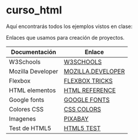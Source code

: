 # curso_html
Aquí encontrarás todos los ejemplos vistos en clase:

Enlaces que usamos para creación de proyectos.

Documentación | Enlace
--------------|---------
W3Schools | [W3SCHOOLS](https://www.w3schools.com/)
Mozilla Developer | [MOZILLA.DEVELOPER](https://developer.mozilla.org/)
Flexbox | [FLEXBOX TRICKS](https://css-tricks.com/snippets/css/a-guide-to-flexbox)
HTML elementos | [HTML REFERENCE](https://htmlreference.io/)
Google fonts | [GOOGLE FONTS](https://fonts.google.com/)
Colores CSS | [CSS COLORS](https://developer.mozilla.org/es/docs/Web/CSS/color_value)
Imagenes | [PIXABAY](https://pixabay.com/)
Test de HTML5 | [HTML5 TEST](https://html5test.com/)



